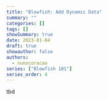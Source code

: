 ```yaml
---
title: "Blowfish: Add Dynamic Data"
summary: ""
categories: []
tags: []
showSummary: true
date: 2023-01-04
draft: true
showauthor: false
authors:
  - nunocoracao
series: ["Blowfish 101"]
series_order: 4
---
```


tbd
